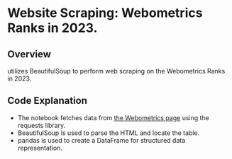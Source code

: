 # Website Scraping: Webometrics Ranks in 2023.

## Overview
utilizes BeautifulSoup to perform web scraping on the Webometrics Ranks in 2023.

## Code Explanation
- The notebook fetches data from <a href="https://www.webometrics.info/en/world">the Webometrics page</a> using the requests library.
- BeautifulSoup is used to parse the HTML and locate the table.
- pandas is used to create a DataFrame for structured data representation.

